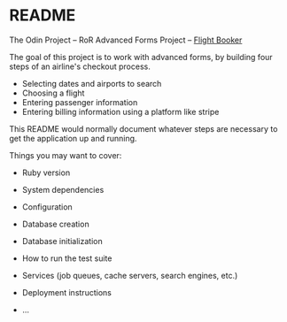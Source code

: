 # README

The Odin Project – RoR Advanced Forms Project – [Flight Booker](https://www.theodinproject.com/lessons/ruby-on-rails-flight-booker)

The goal of this project is to work with advanced forms, by building four steps of an airline's checkout process.

- Selecting dates and airports to search
- Choosing a flight
- Entering passenger information
- Entering billing information using a platform like stripe

This README would normally document whatever steps are necessary to get the
application up and running.

Things you may want to cover:

* Ruby version

* System dependencies

* Configuration

* Database creation

* Database initialization

* How to run the test suite

* Services (job queues, cache servers, search engines, etc.)

* Deployment instructions

* ...
